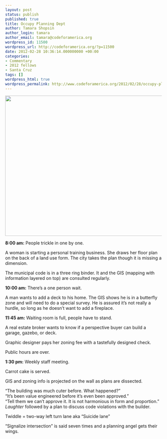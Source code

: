 ```yaml
---
layout: post
status: publish
published: true
title: Occupy Planning Dept
author: Tamara Shopsin
author_login: tamara
author_email: tamara@codeforamerica.org
wordpress_id: 11500
wordpress_url: http://codeforamerica.org/?p=11500
date: 2012-02-28 10:36:14.000000000 +00:00
categories:
- Commentary
- 2012 fellows
- Santa Cruz
tags: []
wordpress_html: true
wordpress_permalink: http://www.codeforamerica.org/2012/02/28/occupy-planning-dept/
---
```


<p><img alt="" class="alignnone size-full wp-image-11502" height="450" src="http://codeforamerica.org/wp-content/uploads/2012/02/IMG_0702.jpg" title="IMG_0702" width="600"/></p>
<p><strong>8:00 am:</strong> People trickle in one by one.</p>
<p>A woman is starting a personal training business. She draws her floor plan on the back of a land use form. The city takes the plan though it is missing a dimension.</p>
<p>The municipal code is in a three ring binder. It and the GIS (mapping with information layered on top) are consulted regularly.</p>
<p><strong>10:00 am:</strong> There’s a one person wait.</p>
<p>A man wants to add a deck to his home. The GIS shows he is in a butterfly zone and will need to do a special survey. He is assured it’s not really a hurdle, so long as he doesn’t want to add a fireplace.</p>
<p><strong>11:45 am:</strong> Waiting room is full, people have to stand.</p>
<p>A real estate broker wants to know if a perspective buyer can build a garage, gazebo, or deck.</p>
<p>Graphic designer pays her zoning fee with a tastefully designed check.</p>
<p>Public hours are over.</p>
<p><strong>1:30 pm:</strong> Weekly staff meeting.</p>
<p>Carrot cake is served.</p>
<p>GIS and zoning info is projected on the wall as plans are dissected.</p>
<p>“The building was much cuter before. What happened?”<br/>
“It’s been value engineered before it’s even been approved.”<br/>
“Tell them we can’t approve it. It is not harmonious in form and proportion.”<br/>
<em>Laughter</em> followed by a plan to discuss code violations with the builder.</p>
<p>Twiddle = two-way left turn lane aka “Suicide lane”</p>
<p>“Signalize intersection” is said seven times and a planning angel gets their wings.</p>
<p> </p>
